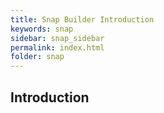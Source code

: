 ```yaml
---
title: Snap Builder Introduction
keywords: snap
sidebar: snap_sidebar
permalink: index.html
folder: snap
---
```


## Introduction

